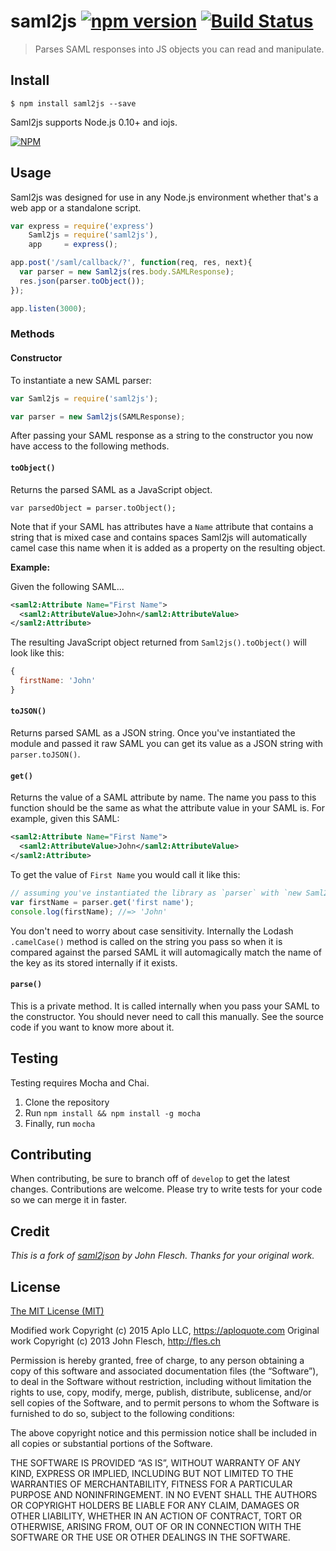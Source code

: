 # saml2js [![npm version](https://badge.fury.io/js/saml2js.svg)](http://badge.fury.io/js/saml2js) [![Build Status](https://travis-ci.org/Aplo/saml2js.svg?branch=master)](https://travis-ci.org/Aplo/saml2js)

> Parses SAML responses into JS objects you can read and manipulate.

## Install

```
$ npm install saml2js --save
```

Saml2js supports Node.js 0.10+ and iojs.

[![NPM](https://nodei.co/npm/saml2js.png?downloads=true&downloadRank=true&stars=true)](https://nodei.co/npm/saml2js/)

## Usage

Saml2js was designed for use in any Node.js environment whether that's a web app or a standalone script.

```js
var express = require('express')
    Saml2js = require('saml2js'),
    app     = express();

app.post('/saml/callback/?', function(req, res, next){
  var parser = new Saml2js(res.body.SAMLResponse);
  res.json(parser.toObject());
});

app.listen(3000);
```

### Methods

#### Constructor

To instantiate a new SAML parser:

```js
var Saml2js = require('saml2js');

var parser = new Saml2js(SAMLResponse);
```

After passing your SAML response as a string to the constructor you now have access to the following methods.

#### `toObject()`

Returns the parsed SAML as a JavaScript object.

```
var parsedObject = parser.toObject();
```

Note that if your SAML has attributes have a `Name` attribute that contains a string that is mixed case and contains spaces Saml2js will automatically camel case this name when it is added as a property on the resulting object.

__Example:__

Given the following SAML...

```xml
<saml2:Attribute Name="First Name">
  <saml2:AttributeValue>John</saml2:AttributeValue>
</saml2:Attribute>
```

The resulting JavaScript object returned from `Saml2js().toObject()` will look like this:

```js
{
  firstName: 'John'
}
```

#### `toJSON()`

Returns parsed SAML as a JSON string. Once you've instantiated the module and passed it raw SAML you can get its value as a JSON string with `parser.toJSON()`.

#### `get()`

Returns the value of a SAML attribute by name. The name you pass to this function should be the same as what the attribute value in your SAML is. For example, given this SAML:

```xml
<saml2:Attribute Name="First Name">
  <saml2:AttributeValue>John</saml2:AttributeValue>
</saml2:Attribute>
```

To get the value of `First Name` you would call it like this:

```js
// assuming you've instantiated the library as `parser` with `new Saml2js(SAMLResponse)`...
var firstName = parser.get('first name');
console.log(firstName); //=> 'John'
```

You don't need to worry about case sensitivity. Internally the Lodash `.camelCase()` method is called on the string you pass so when it is compared against the parsed SAML it will automagically match the name of the key as its stored internally if it exists.

#### `parse()`

This is a private method. It is called internally when you pass your SAML to the constructor. You should never need to call this manually. See the source code if you want to know more about it.

## Testing

Testing requires Mocha and Chai.

1. Clone the repository
2. Run `npm install && npm install -g mocha`
3. Finally, run `mocha`

## Contributing

When contributing, be sure to branch off of `develop` to get the latest changes. Contributions are welcome. Please try to write tests for your code so we can merge it in faster.

## Credit

*This is a fork of [saml2json](https://github.com/flesch/saml2json.git) by John Flesch. Thanks for your original work.*

## License

[The MIT License (MIT)](http://flesch.mit-license.org/)

Modified work Copyright (c) 2015 Aplo LLC, https://aploquote.com
Original work Copyright (c) 2013 John Flesch, http://fles.ch

Permission is hereby granted, free of charge, to any person obtaining a copy of this software and associated documentation files (the “Software”), to deal in the Software without restriction, including without limitation the rights to use, copy, modify, merge, publish, distribute, sublicense, and/or sell copies of the Software, and to permit persons to whom the Software is furnished to do so, subject to the following conditions:

The above copyright notice and this permission notice shall be included in all copies or substantial portions of the Software.

THE SOFTWARE IS PROVIDED “AS IS”, WITHOUT WARRANTY OF ANY KIND, EXPRESS OR IMPLIED, INCLUDING BUT NOT LIMITED TO THE WARRANTIES OF MERCHANTABILITY, FITNESS FOR A PARTICULAR PURPOSE AND NONINFRINGEMENT. IN NO EVENT SHALL THE AUTHORS OR COPYRIGHT HOLDERS BE LIABLE FOR ANY CLAIM, DAMAGES OR OTHER LIABILITY, WHETHER IN AN ACTION OF CONTRACT, TORT OR OTHERWISE, ARISING FROM, OUT OF OR IN CONNECTION WITH THE SOFTWARE OR THE USE OR OTHER DEALINGS IN THE SOFTWARE.

